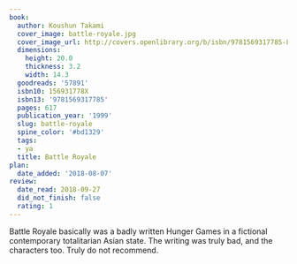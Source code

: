 ```yaml
---
book:
  author: Koushun Takami
  cover_image: battle-royale.jpg
  cover_image_url: http://covers.openlibrary.org/b/isbn/9781569317785-L.jpg
  dimensions:
    height: 20.0
    thickness: 3.2
    width: 14.3
  goodreads: '57891'
  isbn10: 156931778X
  isbn13: '9781569317785'
  pages: 617
  publication_year: '1999'
  slug: battle-royale
  spine_color: '#bd1329'
  tags:
  - ya
  title: Battle Royale
plan:
  date_added: '2018-08-07'
review:
  date_read: 2018-09-27
  did_not_finish: false
  rating: 1
---
```


Battle Royale basically was a badly written Hunger Games in a fictional contemporary totalitarian Asian state. The writing was truly bad, and the characters too. Truly do not recommend.
